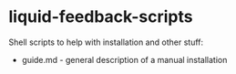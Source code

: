 liquid-feedback-scripts
=======================

Shell scripts to help with installation and other stuff:

- guide.md - general description of a manual installation
